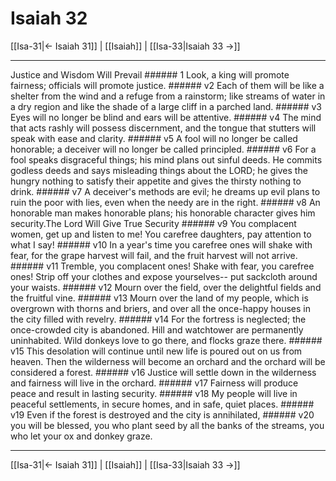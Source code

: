 # Isaiah 32

[[Isa-31|← Isaiah 31]] | [[Isaiah]] | [[Isa-33|Isaiah 33 →]]
***

Justice and Wisdom Will Prevail ###### 1 Look, a king will promote fairness; officials will promote justice. ###### v2 Each of them will be like a shelter from the wind and a refuge from a rainstorm; like streams of water in a dry region and like the shade of a large cliff in a parched land. ###### v3 Eyes will no longer be blind and ears will be attentive. ###### v4 The mind that acts rashly will possess discernment, and the tongue that stutters will speak with ease and clarity. ###### v5 A fool will no longer be called honorable; a deceiver will no longer be called principled. ###### v6 For a fool speaks disgraceful things; his mind plans out sinful deeds. He commits godless deeds and says misleading things about the LORD; he gives the hungry nothing to satisfy their appetite and gives the thirsty nothing to drink. ###### v7 A deceiver's methods are evil; he dreams up evil plans to ruin the poor with lies, even when the needy are in the right. ###### v8 An honorable man makes honorable plans; his honorable character gives him security.The Lord Will Give True Security ###### v9 You complacent women, get up and listen to me! You carefree daughters, pay attention to what I say! ###### v10 In a year's time you carefree ones will shake with fear, for the grape harvest will fail, and the fruit harvest will not arrive. ###### v11 Tremble, you complacent ones! Shake with fear, you carefree ones! Strip off your clothes and expose yourselves-- put sackcloth around your waists. ###### v12 Mourn over the field, over the delightful fields and the fruitful vine. ###### v13 Mourn over the land of my people, which is overgrown with thorns and briers, and over all the once-happy houses in the city filled with revelry. ###### v14 For the fortress is neglected; the once-crowded city is abandoned. Hill and watchtower are permanently uninhabited. Wild donkeys love to go there, and flocks graze there. ###### v15 This desolation will continue until new life is poured out on us from heaven. Then the wilderness will become an orchard and the orchard will be considered a forest. ###### v16 Justice will settle down in the wilderness and fairness will live in the orchard. ###### v17 Fairness will produce peace and result in lasting security. ###### v18 My people will live in peaceful settlements, in secure homes, and in safe, quiet places. ###### v19 Even if the forest is destroyed and the city is annihilated, ###### v20 you will be blessed, you who plant seed by all the banks of the streams, you who let your ox and donkey graze.

***
[[Isa-31|← Isaiah 31]] | [[Isaiah]] | [[Isa-33|Isaiah 33 →]]
